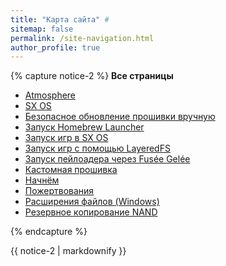 ```yaml
---
title: "Карта сайта" #
sitemap: false
permalink: /site-navigation.html
author_profile: true
---
```


{% capture notice-2 %}
**Все страницы**

* [Atmosphere](atmos)        
* [SX OS](sxos)        
* [Безопасное обновление прошивки вручную](update-to-latest)         
* [Запуск Homebrew Launcher](launch-hbl)          
* [Запуск игр в SX OS](sxos-games)           
* [Запуск игр с помощью LayeredFS](atmos-games)            
* [Запуск пейлоадера через Fusée Gelée](fusee-gelee)              
* [Кастомная прошивка](launch-cfw)            
* [Начнём](get-started)             
* [Пожертвования](donations)          
* [Расширения файлов (Windows)](file-extensions-windows)             
* [Резервное копирование NAND](backup-nand)          
 
{% endcapture %}
<div class="notice--info">{{ notice-2 | markdownify }}</div>
